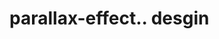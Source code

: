 # parallax-effect.. desgin                                                                                                                                                                                                                                                                                                          
